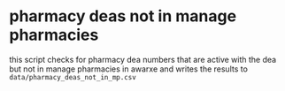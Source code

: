 # pharmacy deas not in manage pharmacies
this script checks for pharmacy dea numbers that are active with the dea but not in manage pharmacies in awarxe and writes the results to `data/pharmacy_deas_not_in_mp.csv`